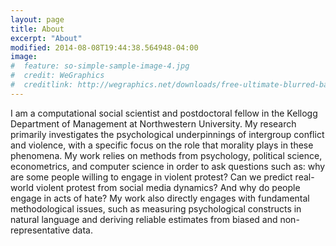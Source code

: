 ```yaml
---
layout: page
title: About
excerpt: "About"
modified: 2014-08-08T19:44:38.564948-04:00
image:
#  feature: so-simple-sample-image-4.jpg
#  credit: WeGraphics
#  creditlink: http://wegraphics.net/downloads/free-ultimate-blurred-background-pack/
---
```


I am a computational social scientist and postdoctoral fellow in the Kellogg Department of Management at Northwestern University. My research primarily investigates the psychological underpinnings of intergroup conflict and violence, with a specific focus on the role that morality plays in these phenomena. My work relies on methods from psychology, political science, econometrics, and computer science in order to ask questions such as: why are some people willing to engage in violent protest? Can we predict real-world violent protest from social media dynamics? And why do people engage in acts of hate? My work also directly engages with fundamental methodological issues, such as measuring psychological constructs in natural language and deriving reliable estimates from biased and non-representative data.
